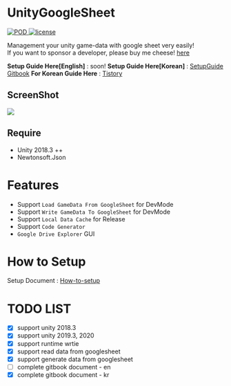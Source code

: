  
 
 # UnityGoogleSheet 

<p align="left">
    <a href="https://github.com/shlifedev/UnityGoogleSheet/release">
        <img src="https://img.shields.io/badge/release-v.1.0.2-orange.svg"
             alt="POD">
    </a>
    <a href="https://opensource.org/licenses/MIT">
        <img src="https://img.shields.io/badge/license-MIT-orange.svg"
             alt="license">
    </a>
</p>

Management your unity game-data with google sheet very easily!   
If you want to sponsor a developer, please buy me cheese! [here](http://paypal.me/shlifedev)  


**Setup Guide Here[English]** : soon!
**Setup Guide Here[Korean]** : [SetupGuide Gitbook](https://shlifedev.gitbook.io/unitygooglesheet/) 
**For Korean Guide Here** : [Tistory](https://shlifedev.tistory.com/33)


## ScreenShot
![](https://i.imgur.com/ZBtiwmD.png)
  
 

## Require
  - Unity 2018.3 ++
  - Newtonsoft.Json

 
 
 # Features
 - Support `Load GameData From GoogleSheet` for DevMode
 - Support `Write GameData To GoogleSheet` for DevMode
 - Support `Local Data Cache` for Release
 - Support `Code Generator `
 - `Google Drive Explorer` GUI   
  
 # How to Setup
 Setup Document : [How-to-setup](http://shlifedev.gitbook.io/) 
  

 # TODO LIST
- [x] support unity 2018.3
- [x] support unity 2019.3, 2020
- [x] support runtime wrtie
- [x] support read data from googlesheet
- [x] support generate data from googlesheet
- [ ] complete gitbook document - en
- [x] complete gitbook document - kr
